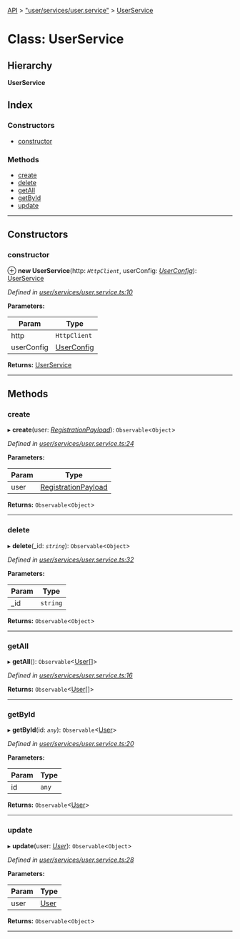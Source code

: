 [API](../README.md) > ["user/services/user.service"](../modules/_user_services_user_service_.md) > [UserService](../classes/_user_services_user_service_.userservice.md)

# Class: UserService

## Hierarchy

**UserService**

## Index

### Constructors

* [constructor](_user_services_user_service_.userservice.md#constructor)

### Methods

* [create](_user_services_user_service_.userservice.md#create)
* [delete](_user_services_user_service_.userservice.md#delete)
* [getAll](_user_services_user_service_.userservice.md#getall)
* [getById](_user_services_user_service_.userservice.md#getbyid)
* [update](_user_services_user_service_.userservice.md#update)

---

## Constructors

<a id="constructor"></a>

###  constructor

⊕ **new UserService**(http: *`HttpClient`*, userConfig: *[UserConfig](_user_user_config_.userconfig.md)*): [UserService](_user_services_user_service_.userservice.md)

*Defined in [user/services/user.service.ts:10](https://github.com/authumn/authumn-angular/blob/93ce399/projects/authumn-angular/src/user/services/user.service.ts#L10)*

**Parameters:**

| Param | Type |
| ------ | ------ |
| http | `HttpClient` | 
| userConfig | [UserConfig](_user_user_config_.userconfig.md) | 

**Returns:** [UserService](_user_services_user_service_.userservice.md)

___

## Methods

<a id="create"></a>

###  create

▸ **create**(user: *[RegistrationPayload](_user_user_actions_.registrationpayload.md)*): `Observable`<`Object`>

*Defined in [user/services/user.service.ts:24](https://github.com/authumn/authumn-angular/blob/93ce399/projects/authumn-angular/src/user/services/user.service.ts#L24)*

**Parameters:**

| Param | Type |
| ------ | ------ |
| user | [RegistrationPayload](_user_user_actions_.registrationpayload.md) | 

**Returns:** `Observable`<`Object`>

___
<a id="delete"></a>

###  delete

▸ **delete**(_id: *`string`*): `Observable`<`Object`>

*Defined in [user/services/user.service.ts:32](https://github.com/authumn/authumn-angular/blob/93ce399/projects/authumn-angular/src/user/services/user.service.ts#L32)*

**Parameters:**

| Param | Type |
| ------ | ------ |
| _id | `string` | 

**Returns:** `Observable`<`Object`>

___
<a id="getall"></a>

###  getAll

▸ **getAll**(): `Observable`<[User](_user_models_user_.user.md)[]>

*Defined in [user/services/user.service.ts:16](https://github.com/authumn/authumn-angular/blob/93ce399/projects/authumn-angular/src/user/services/user.service.ts#L16)*

**Returns:** `Observable`<[User](_user_models_user_.user.md)[]>

___
<a id="getbyid"></a>

###  getById

▸ **getById**(id: *`any`*): `Observable`<[User](_user_models_user_.user.md)>

*Defined in [user/services/user.service.ts:20](https://github.com/authumn/authumn-angular/blob/93ce399/projects/authumn-angular/src/user/services/user.service.ts#L20)*

**Parameters:**

| Param | Type |
| ------ | ------ |
| id | `any` | 

**Returns:** `Observable`<[User](_user_models_user_.user.md)>

___
<a id="update"></a>

###  update

▸ **update**(user: *[User](_user_models_user_.user.md)*): `Observable`<`Object`>

*Defined in [user/services/user.service.ts:28](https://github.com/authumn/authumn-angular/blob/93ce399/projects/authumn-angular/src/user/services/user.service.ts#L28)*

**Parameters:**

| Param | Type |
| ------ | ------ |
| user | [User](_user_models_user_.user.md) | 

**Returns:** `Observable`<`Object`>

___

